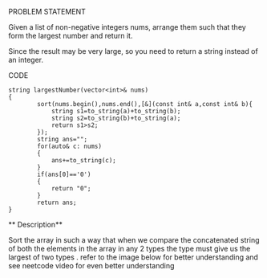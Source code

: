 PROBLEM STATEMENT

Given a list of non-negative integers nums, arrange them such that they form the largest number and return it.

Since the result may be very large, so you need to return a string instead of an integer.

CODE 
```
string largestNumber(vector<int>& nums)
{
        sort(nums.begin(),nums.end(),[&](const int& a,const int& b){
            string s1=to_string(a)+to_string(b);
            string s2=to_string(b)+to_string(a);
            return s1>s2;
        });
        string ans="";
        for(auto& c: nums)
        {
            ans+=to_string(c);
        }
        if(ans[0]=='0')
        {
            return "0";
        }
        return ans;
}
```
** Description**

Sort the array in such a way that when we compare the concatenated string of both the elements in the array in any 2 types the type must give us the largest of two types . refer to the image below for better understanding and see neetcode video for even better understanding 


